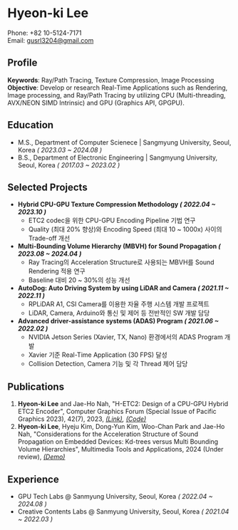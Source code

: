 # Hyeon-ki Lee
Phone: +82 10-5124-7171  
Email: gusrl3204@gmail.com  

## Profile 
**Keywords**: Ray/Path Tracing, Texture Compression, Image Processing   
**Objective**: Develop or research Real-Time Applications such as Rendering, Image processing, and Ray/Path Tracing by utilizing CPU (Multi-threading, AVX/NEON SIMD Intrinsic) and GPU (Graphics API, GPGPU).

## Education
- M.S., Department of Computer Scienece | Sangmyung University, Seoul, Korea _( 2023.03 ~ 2024.08 )_			        		
- B.S., Department of Electronic Engineering | Sangmyung University, Seoul, Korea _( 2017.03 ~ 2023.02 )_

## Selected Projects
- **Hybrid CPU-GPU Texture Compression Methodology _( 2022.04 ~ 2023.10 )_**
  - ETC2 codec을 위한 CPU-GPU Encoding Pipeline 기법 연구
  - Quality (최대 20% 향상)와 Encoding Speed (최대 10 ~ 1000x) 사이의 Trade-off 개선
- **Multi-Bounding Volume Hierarchy (MBVH) for Sound Propagation _( 2023.08 ~ 2024.04 )_**
  - Ray Tracing의 Acceleration Structure로 사용되는 MBVH를 Sound Rendering 적용 연구
  - Baseline 대비 20 ~ 30%의 성능 개선
- **AutoDog: Auto Driving System by using LiDAR and Camera _( 2021.11 ~ 2022.11 )_**
  - RPLiDAR A1, CSI Camera를 이용한 자율 주행 시스템 개발 프로젝트
  - LiDAR, Camera, Arduino와 통신 및 제어 등 전반적인 SW 개발 담당
- **Advanced driver-assistance systems (ADAS) Program _( 2021.06 ~ 2022.02 )_**
  - NVIDIA Jetson Series (Xavier, TX, Nano) 환경에서의 ADAS Program 개발 
  - Xavier 기준 Real-Time Application (30 FPS) 달성
  - Collision Detection, Camera 기능 및 각 Thread 제어 담당

## Publications
1. **Hyeon-ki Lee** and Jae-Ho Nah, "H-ETC2: Design of a CPU-GPU Hybrid ETC2 Encoder", Computer Graphics Forum (Special Issue of Pacific Graphics 2023), 42(7), 2023, _[(Link)](https://onlinelibrary.wiley.com/doi/10.1111/cgf.14969?af=R), [(Code)](https://github.com/gusrlLee/HETC2)_
2. **Hyeon-ki Lee**, Hyeju Kim, Dong-Yun Kim, Woo-Chan Park and Jae-Ho Nah, "Considerations for the Acceleration Structure of Sound Propagation on Embedded Devices: Kd-trees versus Multi Bounding Volume Hierarchies", Multimedia Tools and Applications, 2024 (Under review), _[(Demo)](https://www.youtube.com/watch?v=Jvjt7jii3Dc)_

## Experience
- GPU Tech Labs @ Sanmyung University, Seoul, Korea _( 2022.04 ~ 2024.08 )_ 
- Creative Contents Labs @ Sanmyung University, Seoul, Korea _( 2021.04 ~ 2022.03 )_
